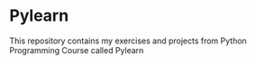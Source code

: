 # Pylearn
This repository contains my exercises and projects from Python Programming Course called Pylearn
